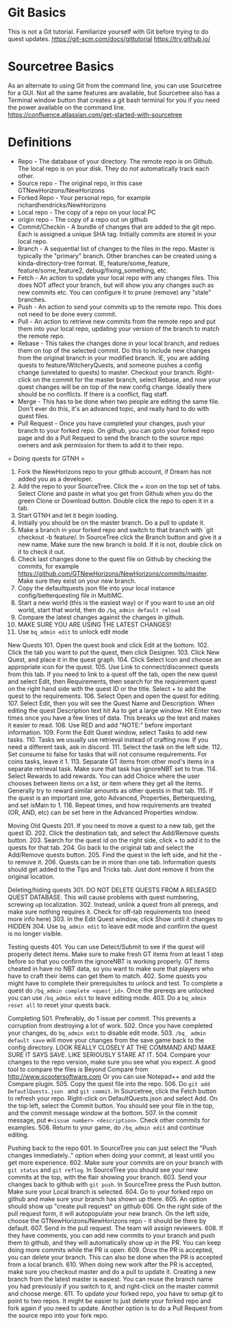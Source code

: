 # Git Basics #
This is not a Git tutorial. Familiarize yourself with Git before trying to do quest updates.
https://git-scm.com/docs/gittutorial
https://try.github.io/

# Sourcetree Basics #
As an alternate to using Git from the command line, you can use Sourcetree for a GUI. Not all the same features are available, but Sourcetree also has a Terminal window button that creates a git bash terminal for you if you need the power available on the command line.
https://confluence.atlassian.com/get-started-with-sourcetree


# Definitions #

- Repo - The database of your directory. The remote repo is on Github. The local repo is on your disk. They do *not* automatically track each other.
- Source repo - The original repo, in this case GTNewHorizons/NewHorizons
- Forked Repo - Your personal repo, for example richardhendricks/NewHorizons
- Local repo - The copy of a repo on your local PC
- origin repo - The copy of a repo out on github
- Commit/Checkin - A bundle of changes that are added to the git repo. Each is assigned a unique SHA tag. Initially commits are stored in your local repo.
- Branch - A sequential list of changes to the files in the repo. Master is typically the "primary" branch. Other branches can be created using a kinda-directory-tree format.  IE, feature/some_feature, feature/some_feature2, debug/fixing_something, etc. 
- Fetch - An action to update your local repo with any changes files. This does NOT affect your branch, but will show you any changes such as new commits etc. You can configure it to prune (remove) any "stale" branches.
- Push - An action to send your commits up to the remote repo. This does not need to be done every commit.
- Pull - An action to retrieve new commits from the remote repo and put them into your local repo, updating your version of the branch to match the remote repo.
- Rebase - This takes the changes done in your local branch, and redoes them on top of the selected commit. Do this to include new changes from the original branch in your modified branch.  IE, you are adding quests to feature/WitcheryQuests, and someone pushes a config change (unrelated to quests) to master. Checkout your branch. Right-click on the commit for the master branch, select Rebase, and now your quest changes will be on top of the new config change. Ideally there should be no conflicts. If there is a conflict, flag staff.
- Merge - This has to be done when two people are editing the same file. Don't ever do this, it's an advanced topic, and really hard to do with quest files.
- Pull Request - Once you have completed your changes, push your branch to your forked repo. On github, you can goto your forked repo page and do a Pull Request to send the branch to the source repo owners and ask permission for them to add it to their repo.
 
= Doing quests for GTNH =
1. Fork the NewHorizons repo to your github account, if Dream has not added you as a developer.
2. Add the repo to your SourceTree. Click the + icon on the top set of tabs. Select Clone and paste in what you get from Github when you do the green Clone or Download button. Double click the repo to open it in a tab.
3. Start GTNH and let it begin loading.
4. Initially you should be on the master branch. Do a pull to update it. 
5. Make a branch in your forked repo and switch to that branch with `git checkout -b feature/<quests branch name>. In SourceTree click the Branch button and give it a new name. Make sure the new branch is bold. If it is not, double click on it to check it out.
6. Check last changes done to the quest file on Github by checking the commits, for example  https://github.com/GTNewHorizons/NewHorizons/commits/master. Make sure they exist on your new branch.
7. Copy the defaultquests json file into your local instance config/betterquesting file in MultiMC.
8. Start a new world (this is the easiest way) or if you want to use an old world, start that world, then do `/bq_admin default reload`
9. Compare the latest changes against the changes in github. 
10. MAKE SURE YOU ARE USING THE LATEST CHANGES!
11. Use `bq_admin edit` to unlock edit mode

New Quests
101. Open the quest book and click Edit at the bottom.
102. Click the tab you want to put the quest, then click Designer.
103. Click New Quest, and place it in the quest graph.
104. Click Select Icon and choose an appropriate icon for the quest.
105. Use Link to connect/disconnect quests from this tab. If you need to link to a quest off the tab, open the new quest and select Edit, then Requirements, then search for the requirement quest on the right hand side with the quest ID or the title. Select + to add the quest to the requirements.
106. Select Open and open the quest for editing.
107. Select Edit, then you will see the Quest Name and Description. When editing the quest Description text hit Aa to get a large window. Hit Enter two times once you have a few lines of data. This breaks up the text and makes it easier to read.
108. Use RED and add "NOTE:" before important information.
109. Form the Edit Quest window, select Tasks to add new tasks.
110. Tasks we usually use retrieval instead of crafting now. If you need a different task, ask in discord.
111. Select the task on the left side.
112. Set consume to false for tasks that will not consume requirements. For coins tasks, leave it 1.
113. Separate GT items from other mod's items in a separate retrieval task. Make sure that task has ignoreNBT set to true.
114. Select Rewards to add rewards. You can add Choice where the user chooses between items on a list, or item where they get all the items. Generally try to reward similar amounts as other quests in that tab.
115. If the quest is an important one, goto Advanced, Properties, Betterquesting, and set isMain to 1.
116. Repeat times, and how requirements are treated (OR, AND, etc) can be set here in the Advanced Properties window.

Moving Old Quests
201. If you need to move a quest to a new tab, get the quest ID.
202. Click the destination tab, and select the Add/Remove quests button.
203. Search for the quest id on the right side, click + to add it to the quests for that tab.
204. Go back to the original tab and select the Add/Remove quests button.
205. Find the quest in the left side, and hit the - to remove it.
206. Quests can be in more than one tab. Information quests should get added to the Tips and Tricks tab. Just dont remove it from the original location.

Deleting/hiding quests 
301. DO NOT DELETE QUESTS FROM A RELEASED QUEST DATABASE. This will cause problems with quest numbering, screwing up localization.
302. Instead, unlink a quest from all prereqs, and make sure nothing requires it. Check for off-tab requirements too (need more info here)
303. In the Edit Quest window, click Show until it changes to HIDDEN
304. Use `bq_admin edit` to leave edit mode and confirm the quest is no longer visible.

Testing quests
401. You can use Detect/Submit to see if the quest will properly detect items. Make sure to make fresh GT items from at least 1 step before so that you confirm the ignoreNBT is working properly. GT items cheated in have no NBT data, so you want to make sure that players who have to craft their items can get them to match.
402. Some quests you might have to complete their prerequisites to unlock and test. To complete a quest do `/bq_admin complete <quest_id>`. Once the prereqs are unlocked you can use `/bq_admin edit` to leave editing mode.
403. Do a `bq_admin reset all` to reset your quests back.

Completing
501. Preferably, do 1 issue per commit. This prevents a corruption from destroying a lot of work.
502. Once you have completed your changes, do `bq_admin edit` to disable edit mode.
503. `/bq_ admin default save` will move your changes from the save game back to the config directory. LOOK REALLY CLOSELY AT THE COMMAND AND MAKE SURE IT SAYS *SAVE*. LIKE SERIOUSLY STARE AT IT.
504. Compare your changes to the repo version, make sure you see what you expect. A good tool to compare the files is Beyond Compare from http://www.scootersoftware.com Or you can use Notepad++ and add the Compare plugin.
505. Copy the quest file into the repo.
506. Do `git add DefautlQuests.json ` and `git commit`. In Sourcetree, click the Fetch button to refresh your repo. Right-click on DefaultQuests.json and select Add. On the top left, select the Commit button. You should see your file in the top, and the commit message window at the bottom.
507. In the commit message, put `#<issue number> <description>`. Check other commits for examples.
508. Return to your game, do `/bq_admin edit` and continue editing.

Pushing back to the repo
601. In SourceTree you can just select the "Push changes immediately.." option when doing your commit, at least until you get more experience. 
602. Make sure your commits are on your branch with `git status` and `git reflog`. In SourceTree you should see your new commits at the top, with the flair showing your branch.
603. Send your changes back to github with `git push`. In SourceTree press the Push button.  Make sure your Local branch is selected.
604. Go to your forked repo on github and make sure your branch has shown up there.
605. An option should show up "create pull request" on github
606. On the right side of the pull request form, it will autopopulate your new branch. On the left side, choose the GTNewHorizons/NewHorizons repo - it should be there by default.
607. Send in the pull request.  The team will assign reviewers.
608. If they have comments, you can add new commits to your branch and push them to github, and they will automatically show up in the PR. You can keep doing more commits while the PR is open.
609. Once the PR is accepted, you can delete your branch. This can also be done when the PR is accepted from a local branch.
610. When doing new work after the PR is accepted, make sure you checkout master and do a pull to update it. Creating a new branch from the latest master is easiest. You can reuse the branch name you had previously if you switch to it, and right-click on the master commit and choose merge. 
611. To update your forked repo, you have to setup git to point to two repos. It might be easier to just delete your forked repo and fork again if you need to update. Another option is to do a Pull Request from the source repo into your fork repo.